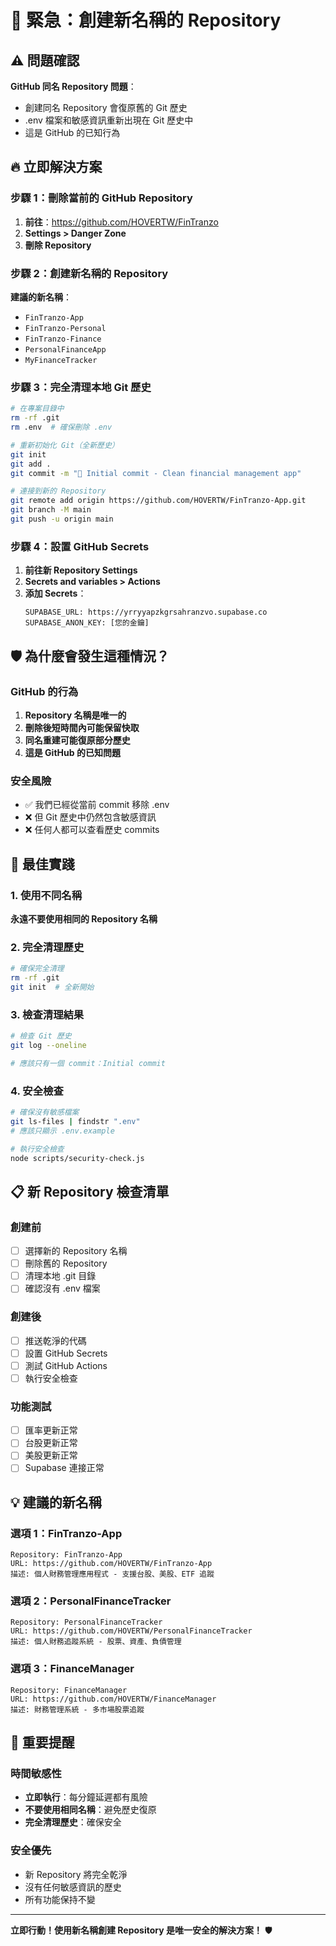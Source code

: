 # 🚨 緊急：創建新名稱的 Repository

## ⚠️ 問題確認

**GitHub 同名 Repository 問題**：
- 創建同名 Repository 會復原舊的 Git 歷史
- .env 檔案和敏感資訊重新出現在 Git 歷史中
- 這是 GitHub 的已知行為

## 🔥 立即解決方案

### 步驟 1：刪除當前的 GitHub Repository
1. **前往**：https://github.com/HOVERTW/FinTranzo
2. **Settings > Danger Zone**
3. **刪除 Repository**

### 步驟 2：創建新名稱的 Repository
**建議的新名稱**：
- `FinTranzo-App`
- `FinTranzo-Personal`
- `FinTranzo-Finance`
- `PersonalFinanceApp`
- `MyFinanceTracker`

### 步驟 3：完全清理本地 Git 歷史
```bash
# 在專案目錄中
rm -rf .git
rm .env  # 確保刪除 .env

# 重新初始化 Git（全新歷史）
git init
git add .
git commit -m "🎉 Initial commit - Clean financial management app"

# 連接到新的 Repository
git remote add origin https://github.com/HOVERTW/FinTranzo-App.git
git branch -M main
git push -u origin main
```

### 步驟 4：設置 GitHub Secrets
1. **前往新 Repository Settings**
2. **Secrets and variables > Actions**
3. **添加 Secrets**：
   ```
   SUPABASE_URL: https://yrryyapzkgrsahranzvo.supabase.co
   SUPABASE_ANON_KEY: [您的金鑰]
   ```

## 🛡️ 為什麼會發生這種情況？

### GitHub 的行為
1. **Repository 名稱是唯一的**
2. **刪除後短時間內可能保留快取**
3. **同名重建可能復原部分歷史**
4. **這是 GitHub 的已知問題**

### 安全風險
- ✅ 我們已經從當前 commit 移除 .env
- ❌ 但 Git 歷史中仍然包含敏感資訊
- ❌ 任何人都可以查看歷史 commits

## 🎯 最佳實踐

### 1. 使用不同名稱
**永遠不要使用相同的 Repository 名稱**

### 2. 完全清理歷史
```bash
# 確保完全清理
rm -rf .git
git init  # 全新開始
```

### 3. 檢查清理結果
```bash
# 檢查 Git 歷史
git log --oneline

# 應該只有一個 commit：Initial commit
```

### 4. 安全檢查
```bash
# 確保沒有敏感檔案
git ls-files | findstr ".env"
# 應該只顯示 .env.example

# 執行安全檢查
node scripts/security-check.js
```

## 📋 新 Repository 檢查清單

### 創建前
- [ ] 選擇新的 Repository 名稱
- [ ] 刪除舊的 Repository
- [ ] 清理本地 .git 目錄
- [ ] 確認沒有 .env 檔案

### 創建後
- [ ] 推送乾淨的代碼
- [ ] 設置 GitHub Secrets
- [ ] 測試 GitHub Actions
- [ ] 執行安全檢查

### 功能測試
- [ ] 匯率更新正常
- [ ] 台股更新正常
- [ ] 美股更新正常
- [ ] Supabase 連接正常

## 💡 建議的新名稱

### 選項 1：FinTranzo-App
```
Repository: FinTranzo-App
URL: https://github.com/HOVERTW/FinTranzo-App
描述: 個人財務管理應用程式 - 支援台股、美股、ETF 追蹤
```

### 選項 2：PersonalFinanceTracker
```
Repository: PersonalFinanceTracker
URL: https://github.com/HOVERTW/PersonalFinanceTracker
描述: 個人財務追蹤系統 - 股票、資產、負債管理
```

### 選項 3：FinanceManager
```
Repository: FinanceManager
URL: https://github.com/HOVERTW/FinanceManager
描述: 財務管理系統 - 多市場股票追蹤
```

## 🚨 重要提醒

### 時間敏感性
- **立即執行**：每分鐘延遲都有風險
- **不要使用相同名稱**：避免歷史復原
- **完全清理歷史**：確保安全

### 安全優先
- 新 Repository 將完全乾淨
- 沒有任何敏感資訊的歷史
- 所有功能保持不變

---

**立即行動！使用新名稱創建 Repository 是唯一安全的解決方案！** 🛡️
